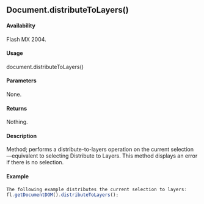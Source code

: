 ## Document.distributeToLayers()

#### Availability

Flash MX 2004.

#### Usage

document.distributeToLayers()

#### Parameters

None.

#### Returns

Nothing.

#### Description

Method; performs a distribute-to-layers operation on the current selection—equivalent to selecting Distribute to Layers. This method displays an error if there is no selection.

#### Example

```javascript
The following example distributes the current selection to layers:
fl.getDocumentDOM().distributeToLayers();

```
